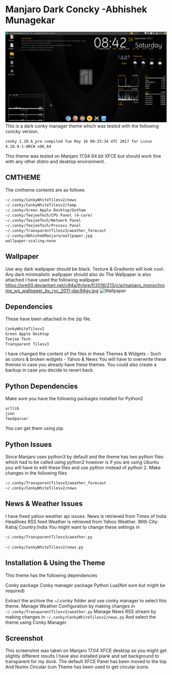 Manjaro Dark Concky -Abhishek Munagekar
=======================================

![Screenshot](https://github.com/munagekar/MJRDarkConcky/blob/master/MJRDarkConcky.png)
This is a dark conky manager theme which was tested with the following concky version.

    conky 1.10.6_pre compiled Tue May 16 08:25:34 UTC 2017 for Linux 4.10.9-1-ARCH x86_64

This theme was tested on Manjaro 17.04 64 bit XFCE but should work fine with any other distro and desktop environment.

CMTHEME
-------

The cmtheme contents are as follows 

    ~/.conky/ConkyWhiteTilesv2/news
    ~/.conky/ConkyWhiteTilesv2/temp
    ~/.conky/Green Apple Desktop/Gotham
    ~/.conky/TeejeeTech/CPU Panel (4-core)
    ~/.conky/TeejeeTech/Network Panel
    ~/.conky/TeejeeTech/Process Panel
    ~/.conky/TransparentTilesv3/weather_forecast
    ~/.conky/AbhishekManjaro/wallpaper.jpg
    wallpaper-scaling:none

Wallpaper
---------

Use any dark wallpaper should be black. Texture & Gradients will look cool.
Any dark minimalistic wallpaper should also do
The Wallpaper is also attached
I have used the following wallpaper : https://pre00.deviantart.net/c84a/th/pre/f/2016/213/c/a/manjaro_monochrome_ws_wallpaper_by_rvc_2011-dac94gy.jpg
![Wallpaper](https://pre00.deviantart.net/c84a/th/pre/f/2016/213/c/a/manjaro_monochrome_ws_wallpaper_by_rvc_2011-dac94gy.jpg)

Dependencies
------------

These have been attached in the zip file.

    ConkyWhiteTilesv2
    Green Apple Desktop
    Teejee Tech
    Transparent Tilesv3

I have changed the content of the files in these Themes & Widgets - Such as colors & broken widgets - Yahoo & News
You will have to overwrite these themes in case you already have these themes.
You could also create a backup in case you decide to revert back.

Python Dependencies
-------------------

Make sure you have the following packages installed for Python2

    urllib
    json
    feedparser

You can get them using pip.

Python Issues
-------------

Since Manjaro uses python3 by default and the theme has two python files which had to be called using python2 however is if you are using Ubuntu you will have to edit these files and use python instead of python 2.
Make changes in the following files

    ~/.conky/TransparentTilesv3/weather_forecast
    ~/.conky/ConkyWhiteTilesv2/news

News & Weather Issues
---------------------

I have fixed yahoo weather api issues.
News is retrieved from Times of India Headlines RSS feed
Weather is retrieved from Yahoo Weather. With City: Katraj Country:India
You might want to change these settings in

    ~/.conky/TransparentTilesv3/weather.py

    ~/.conky/ConkyWhiteTilesv2/news.py


Installation & Using the Theme
------------------------------

This theme has the following dependencies

Conky package 
Conky manager package
Python
Lua(Not sure but might be required)

Extract the archive the ~/.conky folder and use conky manager to select this theme.
Manage Weather Configuration by making changes in `~/.conky/TransparentTilesv3/weather.py`
Manage News RSS stream by making changes in `~/.conky/ConkyWhiteTilesv2/news.py`
And select the theme using Conky Manager.



Screenshot
----------

This screenshot was taken on Manjaro 17.04 XFCE desktop so you might get slightly different results
I have also installed plank and set background to transparent for my dock.
The default XFCE Panel has been moved to the top
And Numix Circular Icon Theme has been used to get circular icons.




